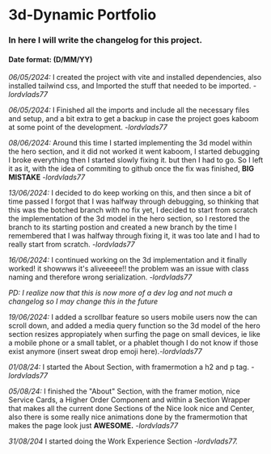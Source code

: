 # 3d-Dynamic Portfolio

### In here I will write the changelog for this project.

#### Date format: (D/MM/YY)

*06/05/2024:* I created the project with vite and installed dependencies, also installed tailwind css, and Imported
the stuff that needed to be imported. *-lordvlads77*

*06/05/2024:* I Finished all the imports and include all the necessary files and setup, and a bit extra to get a backup
in case the project goes kaboom at some point of the development. *-lordvlads77*

*08/06/2024:* Around this time I started implementing the 3d model within the hero section, and it did not worked
it went kaboom, I started debugging I broke everything then I started slowly fixing it.
but then I had to go. So I left it as it, with the idea of commiting to github once the fix was finished,
**BIG MISTAKE** *-lordvlads77*

*13/06/2024:* I decided to do keep working on this, and then since a bit of time passed I forgot that I was halfway
through debugging, so thinking that this was the botched branch with no fix yet, I decided to start from scratch
the implementation of the 3d model in the hero section, so I restored the branch to its starting postion and created
a new branch by the time I remembered that I was halfway through fixing it, it was too late and I had to really start
from scratch. *-lordvlads77*

*16/06/2024:* I continued working on the 3d implementation and it finally worked! it showwws it's aliveeeee!!
the problem was an issue with class naming and therefore wrong serialization. *-lordvlads77*

*PD: I realize now that this is now more
of a dev log and not much a changelog so I may change this in the future*

*19/06/2024:* I added a scrollbar feature so users mobile users now the can scroll down, and added a media query
function so the 3d model of the hero section resizes appropiately when surfing the page on small devices, ie like a
mobile phone or a small tablet, or a phablet though I do not know if those exist anymore
(insert sweat drop emoji here).*-lordvlads77*

*01/08/24:* I started the About Section, with framermotion a h2 and p tag. *-lordvlads77*

*05/08/24:* I finished the "About" Section, with the framer motion, nice Service Cards, a Higher Order Component
and within a Section Wrapper that makes all the current done Sections of the Nice look nice and Center, also there is
some really nice animations done by the framermotion that makes the page look just **AWESOME.** *-lordvlads77*

*31/08/204* I started doing the Work Experience Section *-lordvlads77.*
